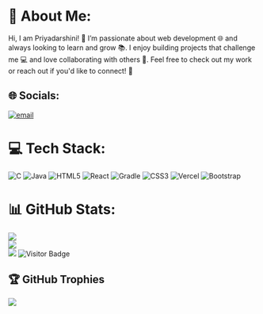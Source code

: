 # 💫 About Me:
Hi, I am Priyadarshini! 👋 I’m passionate about web development 🌐 and always looking to learn and grow 📚. I enjoy building projects that challenge me 💻 and love collaborating with others 🤝. Feel free to check out my work or reach out if you'd like to connect! 🚀


## 🌐 Socials:
[![email](https://img.shields.io/badge/Email-D14836?logo=gmail&logoColor=white)](mailto:priyadarshinimulloli@gmail.com) 

# 💻 Tech Stack:
![C](https://img.shields.io/badge/c-%2300599C.svg?style=for-the-badge&logo=c&logoColor=white) ![Java](https://img.shields.io/badge/java-%23ED8B00.svg?style=for-the-badge&logo=openjdk&logoColor=white) ![HTML5](https://img.shields.io/badge/html5-%23E34F26.svg?style=for-the-badge&logo=html5&logoColor=white) ![React](https://img.shields.io/badge/react-%2320232a.svg?style=for-the-badge&logo=react&logoColor=%2361DAFB) ![Gradle](https://img.shields.io/badge/Gradle-02303A.svg?style=for-the-badge&logo=Gradle&logoColor=white) ![CSS3](https://img.shields.io/badge/css3-%231572B6.svg?style=for-the-badge&logo=css3&logoColor=white) ![Vercel](https://img.shields.io/badge/vercel-%23000000.svg?style=for-the-badge&logo=vercel&logoColor=white) ![Bootstrap](https://img.shields.io/badge/bootstrap-%238511FA.svg?style=for-the-badge&logo=bootstrap&logoColor=white)
# 📊 GitHub Stats:
![](https://github-readme-stats.vercel.app/api?username=Priyadarshinimulloli&theme=dark&hide_border=false&include_all_commits=false&count_private=false)<br/>
![](https://nirzak-streak-stats.vercel.app/?user=Priyadarshinimulloli&theme=dark&hide_border=false)<br/>
![](https://github-readme-stats.vercel.app/api/top-langs/?username=Priyadarshinimulloli&theme=dark&hide_border=false&include_all_commits=false&count_private=false&layout=compact)
![Visitor Badge](https://visitor-badge.laobi.icu/badge?page_id=Priyadarshinimulloli)


## 🏆 GitHub Trophies
![](https://github-profile-trophy.vercel.app/?username=Priyadarshinimulloli&theme=radical&no-frame=false&no-bg=true&margin-w=4)



<!-- Proudly created with GPRM ( https://gprm.itsvg.in ) -->
